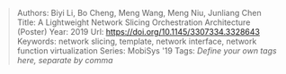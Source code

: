 > Authors: Biyi Li, Bo Cheng, Meng Wang, Meng Niu, Junliang Chen
> Title: A Lightweight Network Slicing Orchestration Architecture (Poster)
> Year: 2019
> Url: https://doi.org/10.1145/3307334.3328643
> Keywords: network slicing, template, network interface, network function virtualization
> Series: MobiSys '19
> Tags: *Define your own tags here, separate by comma*